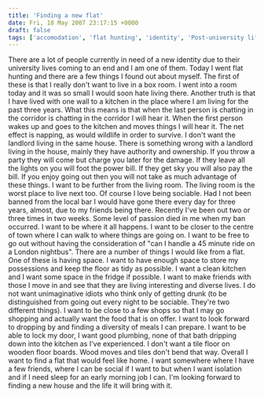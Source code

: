```yaml
---
title: 'Finding a new flat'
date: Fri, 18 May 2007 23:17:15 +0000
draft: false
tags: ['accomodation', 'flat hunting', 'identity', 'Post-university life', 'university']
---
```


There are a lot of people currently in need of a new identity due to their university lives coming to an end and I am one of them. Today I went flat hunting and there are a few things I found out about myself. The first of these is that I really don't want to live in a box room. I went into a room today and it was so small I would soon hate living there. Another truth is that I have lived with one wall to a kitchen in the place where I am living for the past three years. What this means is that when the last person is chatting in the corridor is chatting in the corridor I will hear it. When the first person wakes up and goes to the kitchen and moves things I will hear it. The net effect is napping, as would wildlife in order to survive. I don't want the landlord living in the same house. There is something wrong with a landlord living in the house, mainly they have authority and ownership. If you throw a party they will come but charge you later for the damage. If they leave all the lights on you will foot the power bill. If they get sky you will also pay the bill. If you enjoy going out then you will not take as much advantage of these things. I want to be further from the living room. The living room is the worst place to live next too. Of course I love being sociable. Had I not been banned from the local bar I would have gone there every day for three years, almost, due to my friends being there. Recently I've been out two or three times in two weeks. Some level of passion died in me when my ban occurred. I want to be where it all happens. I want to be closer to the centre of town where I can walk to where things are going on. I want to be free to go out without having the consideration of "can I handle a 45 minute ride on a London nightbus". There are a number of things I would like from a flat. One of these is having space. I want to have enough space to store my possessions and keep the floor as tidy as possible. I want a clean kitchen and I want some space in the fridge if possible. I want to make friends with those I move in and see that they are living interesting and diverse lives. I do not want unimaginative idiots who think only of getting drunk (to be distinguished from going out every night to be sociable. They're two different things). I want to be close to a few shops so that I may go shopping and actually want the food that is on offer. I want to look forward to dropping by and finding a diversity of meals I can prepare. I want to be able to lock my door, I want good plumbing, none of that bath dripping down into the kitchen as I've experienced. I don't want a tile floor on wooden floor boards. Wood moves and tiles don't bend that way. Overall I want to find a flat that would feel like home. I want somewhere where I have a few friends, where I can be social if I want to but when I want isolation and if I need sleep for an early morning job I can. I'm looking forward to finding a new house and the life it will bring with it.